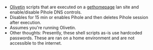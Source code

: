 - [Olivetin](https://www.olivetin.app/) scripts that are executed on a [gethomepage](https://gethomepage.dev/) lan site and enable/disable Pihole DNS controls.
- Disables for 15 min or enables Pihole and then deletes Pihole session after execution.
- Assumes you're running Olivetin.
- Other thoughts: Presently, these shell scripts as-is use hardcoded passwords. These are ran on a home environment and are not accessible to the internet.
